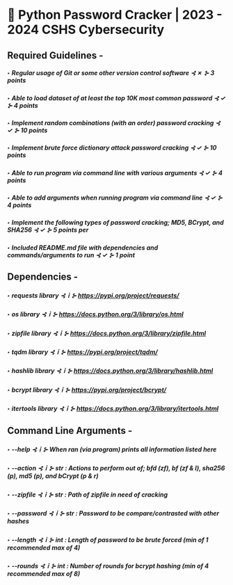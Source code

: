 # 🐍 Python Password Cracker | 2023 - 2024 CSHS Cybersecurity

## Required Guidelines -
##### ‣ Regular usage of Git or some other version control software ⊰ ✗ ⊱ 3 points
##### ‣ Able to load dataset of at least the top 10K most common password ⊰ ✓ ⊱ 4 points
##### ‣ Implement random combinations (with an order) password cracking ⊰ ✓ ⊱ 10 points
##### ‣ Implement brute force dictionary attack password cracking ⊰ ✓ ⊱ 10 points
##### ‣ Able to run program via command line with various arguments ⊰ ✓ ⊱ 4 points
##### ‣ Able to add arguments when running program via command line ⊰ ✓ ⊱ 4 points
##### ‣ Implement the following types of password cracking; MD5, BCrypt, and SHA256 ⊰ ✓ ⊱ 5 points per
##### ‣ Included README.md file with dependencies and commands/arguments to run ⊰ ✓ ⊱ 1 point

## Dependencies -
##### ‣ requests library ⊰ｉ⊱ https://pypi.org/project/requests/
##### ‣ os library ⊰ｉ⊱ https://docs.python.org/3/library/os.html
##### ‣ zipfile library ⊰ｉ⊱ https://docs.python.org/3/library/zipfile.html
##### ‣ tqdm library ⊰ｉ⊱ https://pypi.org/project/tqdm/
##### ‣ hashlib library ⊰ｉ⊱ https://docs.python.org/3/library/hashlib.html
##### ‣ bcrypt library ⊰ｉ⊱ https://pypi.org/project/bcrypt/
##### ‣ itertools library ⊰ｉ⊱ https://docs.python.org/3/library/itertools.html

## Command Line Arguments -
##### ‣ --help ⊰ｉ⊱ When ran (via program) prints all information listed here
##### ‣ --action ⊰ｉ⊱ str : Actions to perform out of; bfd (zf), bf (zf & l), sha256 (p), md5 (p), and bCrypt (p & r)
##### ‣ --zipfile ⊰ｉ⊱ str : Path of zipfile in need of cracking
##### ‣ --password ⊰ｉ⊱ str : Password to be compare/contrasted with other hashes
##### ‣ --length ⊰ｉ⊱ int : Length of password to be brute forced (min of 1 recommended max of 4)
##### ‣ --rounds ⊰ｉ⊱ int : Number of rounds for bcrypt hashing (min of 4 recommended max of 8)